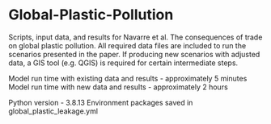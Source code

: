 # Global-Plastic-Pollution
Scripts, input data, and results for Navarre et al. The consequences of trade on global plastic pollution. 
All required data files are included to run the scenarios presented in the paper. If producing new scenarios with adjusted data, a GIS tool (e.g. QGIS) is required for certain intermediate steps.

Model run time with existing data and results - approximately 5 minutes
Model run time with new data and results - approximately 2 hours

Python version - 3.8.13
Environment packages saved in global_plastic_leakage.yml
